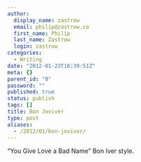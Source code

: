 ```yaml
---
author:
  display_name: zastrow
  email: philip@zastrow.co
  first_name: Philip
  last_name: Zastrow
  login: zastrow
categories:
  - Writing
date: "2012-01-23T16:39:51Z"
meta: {}
parent_id: "0"
password: ""
published: true
status: publish
tags: []
title: Bon Joviver
type: post
aliases:
  - /2012/01/bon-joviver/
---
```

<p>“You Give Love a Bad Name” Bon Iver style.</p>
